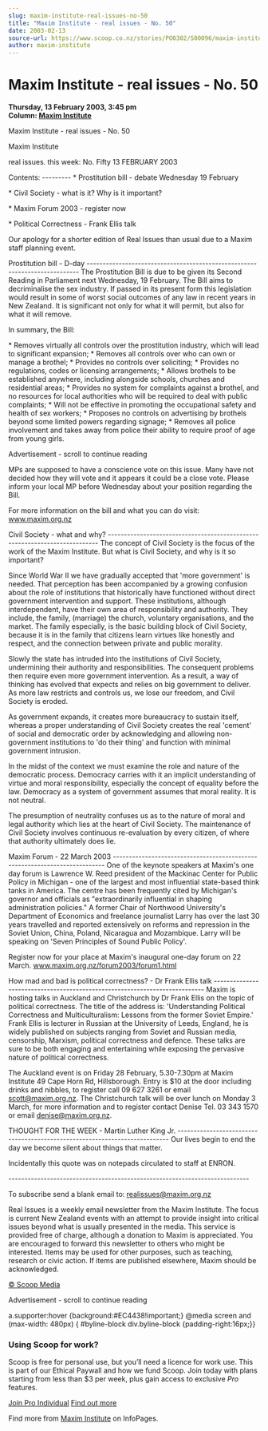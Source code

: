 ```yaml
---
slug: maxim-institute-real-issues-no-50
title: "Maxim Institute - real issues - No. 50"
date: 2003-02-13
source-url: https://www.scoop.co.nz/stories/PO0302/S00096/maxim-institute-real-issues-no-50.htm
author: maxim-institute
---
```

Maxim Institute - real issues - No. 50
======================================

**Thursday, 13 February 2003, 3:45 pm**  
**Column: [Maxim Institute](https://info.scoop.co.nz/Maxim_Institute)**

  
Maxim Institute - real issues - No. 50

Maxim Institute

real issues. this week: No. Fifty 13 FEBRUARY 2003

Contents: --------- \* Prostitution bill - debate Wednesday 19 February

\* Civil Society - what is it? Why is it important?

\* Maxim Forum 2003 - register now

\* Political Correctness - Frank Ellis talk

Our apology for a shorter edition of Real Issues than usual due to a Maxim staff planning event.

Prostitution bill - D-day --------------------------------------------------------------------------- The Prostitution Bill is due to be given its Second Reading in Parliament next Wednesday, 19 February. The Bill aims to decriminalise the sex industry. If passed in its present form this legislation would result in some of worst social outcomes of any law in recent years in New Zealand. It is significant not only for what it will permit, but also for what it will remove.

In summary, the Bill:

\* Removes virtually all controls over the prostitution industry, which will lead to significant expansion; \* Removes all controls over who can own or manage a brothel; \* Provides no controls over soliciting; \* Provides no regulations, codes or licensing arrangements; \* Allows brothels to be established anywhere, including alongside schools, churches and residential areas; \* Provides no system for complaints against a brothel, and no resources for local authorities who will be required to deal with public complaints; \* Will not be effective in promoting the occupational safety and health of sex workers; \* Proposes no controls on advertising by brothels beyond some limited powers regarding signage; \* Removes all police involvement and takes away from police their ability to require proof of age from young girls.

Advertisement - scroll to continue reading





MPs are supposed to have a conscience vote on this issue. Many have not decided how they will vote and it appears it could be a close vote. Please inform your local MP before Wednesday about your position regarding the Bill.

For more information on the bill and what you can do visit: www.maxim.org.nz

Civil Society - what and why? --------------------------------------------------------------------------- The concept of Civil Society is the focus of the work of the Maxim Institute. But what is Civil Society, and why is it so important?

Since World War II we have gradually accepted that 'more government' is needed. That perception has been accompanied by a growing confusion about the role of institutions that historically have functioned without direct government intervention and support. These institutions, although interdependent, have their own area of responsibility and authority. They include, the family, (marriage) the church, voluntary organisations, and the market. The family especially, is the basic building block of Civil Society, because it is in the family that citizens learn virtues like honestly and respect, and the connection between private and public morality.

Slowly the state has intruded into the institutions of Civil Society, undermining their authority and responsibilities. The consequent problems then require even more government intervention. As a result, a way of thinking has evolved that expects and relies on big government to deliver. As more law restricts and controls us, we lose our freedom, and Civil Society is eroded.

As government expands, it creates more bureaucracy to sustain itself, whereas a proper understanding of Civil Society creates the real 'cement' of social and democratic order by acknowledging and allowing non-government institutions to 'do their thing' and function with minimal government intrusion.

In the midst of the context we must examine the role and nature of the democratic process. Democracy carries with it an implicit understanding of virtue and moral responsibility, especially the concept of equality before the law. Democracy as a system of government assumes that moral reality. It is not neutral.

The presumption of neutrality confuses us as to the nature of moral and legal authority which lies at the heart of Civil Society. The maintenance of Civil Society involves continuous re-evaluation by every citizen, of where that authority ultimately does lie.

Maxim Forum - 22 March 2003 --------------------------------------------------------------------------- One of the keynote speakers at Maxim's one day forum is Lawrence W. Reed president of the Mackinac Center for Public Policy in Michigan - one of the largest and most influential state-based think tanks in America. The centre has been frequently cited by Michigan's governor and officials as "extraordinarily influential in shaping administration policies." A former Chair of Northwood University's Department of Economics and freelance journalist Larry has over the last 30 years travelled and reported extensively on reforms and repression in the Soviet Union, China, Poland, Nicaragua and Mozambique. Larry will be speaking on 'Seven Principles of Sound Public Policy'.

Register now for your place at Maxim's inaugural one-day forum on 22 March. www.maxim.org.nz/forum2003/forum1.html

How mad and bad is political correctness? - Dr Frank Ellis talk --------------------------------------------------------------------------- Maxim is hosting talks in Auckland and Christchurch by Dr Frank Ellis on the topic of political correctness. The title of the address is: 'Understanding Political Correctness and Multiculturalism: Lessons from the former Soviet Empire.' Frank Ellis is lecturer in Russian at the University of Leeds, England, he is widely published on subjects ranging from Soviet and Russian media, censorship, Marxism, political correctness and defence. These talks are sure to be both engaging and entertaining while exposing the pervasive nature of political correctness.

The Auckland event is on Friday 28 February, 5.30-7.30pm at Maxim Institute 49 Cape Horn Rd, Hillsborough. Entry is $10 at the door including drinks and nibbles, to register call 09 627 3261 or email scott@maxim.org.nz. The Christchurch talk will be over lunch on Monday 3 March, for more information and to register contact Denise Tel. 03 343 1570 or email denise@maxim.org.nz.

THOUGHT FOR THE WEEK - Martin Luther King Jr. --------------------------------------------------------------------------- Our lives begin to end the day we become silent about things that matter.

Incidentally this quote was on notepads circulated to staff at ENRON.

\---------------------------------------------------------------------------

To subscribe send a blank email to: realissues@maxim.org.nz

Real Issues is a weekly email newsletter from the Maxim Institute. The focus is current New Zealand events with an attempt to provide insight into critical issues beyond what is usually presented in the media. This service is provided free of charge, although a donation to Maxim is appreciated. You are encouraged to forward this newsletter to others who might be interested. Items may be used for other purposes, such as teaching, research or civic action. If items are published elsewhere, Maxim should be acknowledged.

  

[© Scoop Media](http://www.scoop.co.nz/about/terms.html)  

Advertisement - scroll to continue reading



a.supporter:hover {background:#EC4438!important;} @media screen and (max-width: 480px) { #byline-block div.byline-block {padding-right:16px;}}

### Using Scoop for work?

Scoop is free for personal use, but you’ll need a licence for work use. This is part of our Ethical Paywall and how we fund Scoop. Join today with plans starting from less than $3 per week, plus gain access to exclusive _Pro_ features.  
  
[Join Pro Individual](https://pro.scoop.co.nz/Individual/?from=ProIn24) [Find out more](https://pro.scoop.co.nz/using-scoop-for-work/?from=ProIn24)

Find more from [Maxim Institute](https://info.scoop.co.nz/Maxim_Institute) on InfoPages.